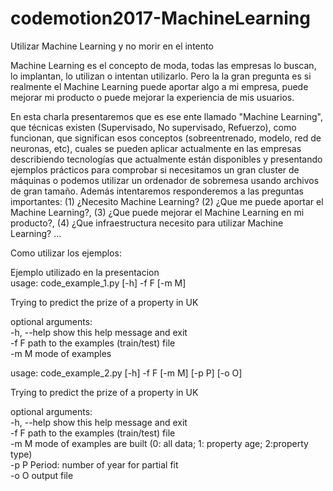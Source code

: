 # codemotion2017-MachineLearning
Utilizar Machine Learning y no morir en el intento

Machine Learning es el concepto de moda, todas las empresas lo buscan, lo implantan, lo utilizan o intentan utilizarlo. Pero la la gran pregunta es si realmente el Machine Learning puede aportar algo a mi empresa, puede mejorar mi producto o puede mejorar la experiencia de mis usuarios.

En esta charla presentaremos que es ese ente llamado "Machine Learning", que técnicas existen (Supervisado, No supervisado, Refuerzo), como funcionan, que significan esos conceptos (sobreentrenado, modelo, red de neuronas, etc), cuales se pueden aplicar actualmente en las empresas describiendo tecnologías que actualmente están disponibles y presentando ejemplos prácticos para comprobar si necesitamos un gran cluster de máquinas o podemos utilizar un ordenador de sobremesa usando archivos de gran tamaño. Además intentaremos responderemos a las preguntas importantes: (1) ¿Necesito Machine Learning? (2) ¿Que me puede aportar el Machine Learning?, (3) ¿Que puede mejorar el Machine Learning en mi producto?, (4) ¿Que infraestructura necesito para utilizar Machine Learning? ...

Como utilizar los ejemplos:

Ejemplo utilizado en la presentacion<br />
usage: code_example_1.py [-h] -f F [-m M]<br />

Trying to predict the prize of a property in UK<br />

optional arguments:<br />
  -h, --help  show this help message and exit<br />
  -f F        path to the examples (train/test) file<br />
  -m M        mode of examples<br />


usage: code_example_2.py [-h] -f F [-m M] [-p P] [-o O]<br />

Trying to predict the prize of a property in UK<br />

optional arguments:<br />
  -h, --help  show this help message and exit<br />
  -f F        path to the examples (train/test) file<br />
  -m M        mode of examples are built (0: all data; 1: property age; 2:property type)<br />
  -p P        Period: number of year for partial fit<br />
  -o O        output file<br />

